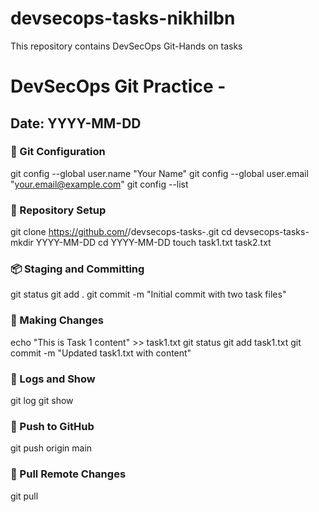 # devsecops-tasks-nikhilbn
This repository contains DevSecOps Git-Hands on tasks

# DevSecOps Git Practice - <Your Name>
## Date: YYYY-MM-DD

### 🔧 Git Configuration
git config --global user.name "Your Name"
git config --global user.email "your.email@example.com"
git config --list

### 📁 Repository Setup

git clone https://github.com/<your-username>/devsecops-tasks-<your-name>.git
cd devsecops-tasks-<your-name>
mkdir YYYY-MM-DD
cd YYYY-MM-DD
touch task1.txt task2.txt

### 📦 Staging and Committing

git status
git add .
git commit -m "Initial commit with two task files"

### 🔁 Making Changes

echo "This is Task 1 content" >> task1.txt
git status
git add task1.txt
git commit -m "Updated task1.txt with content"

### 🧾 Logs and Show

git log
git show <commit-id>

### 🚀 Push to GitHub
git push origin main

### 🔁 Pull Remote Changes
git pull

